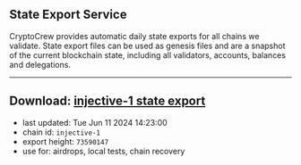 ## State Export Service
CryptoCrew provides automatic daily state exports for all chains we validate. State export files can be used as genesis files and are a snapshot of the current blockchain state, including all validators, accounts, balances and delegations.

---
**Download: [injective-1 state export](https://dl-eu2.ccvalidators.com/SERVICE/injective/injective-1_export_73590147.json)**
---

- last updated: Tue Jun 11 2024 14:23:00
- chain id: `injective-1`
- export height: `73590147`
- use for: airdrops, local tests, chain recovery
